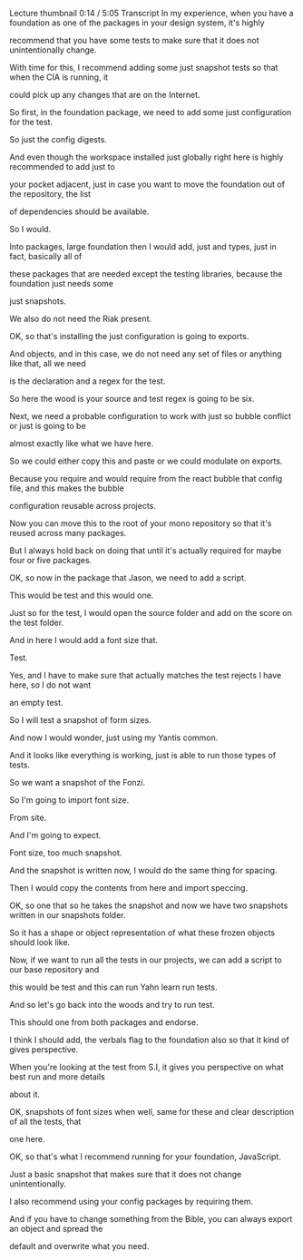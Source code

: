 Lecture thumbnail
0:14 / 5:05
Transcript
In my experience, when you have a foundation as one of the packages in your design system, it's highly

recommend that you have some tests to make sure that it does not unintentionally change.

With time for this, I recommend adding some just snapshot tests so that when the CIA is running, it

could pick up any changes that are on the Internet.

So first, in the foundation package, we need to add some just configuration for the test.

So just the config digests.

And even though the workspace installed just globally right here is highly recommended to add just to

your pocket adjacent, just in case you want to move the foundation out of the repository, the list

of dependencies should be available.

So I would.

Into packages, large foundation then I would add, just and types, just in fact, basically all of

these packages that are needed except the testing libraries, because the foundation just needs some

just snapshots.

We also do not need the Riak present.

OK, so that's installing the just configuration is going to exports.

And objects, and in this case, we do not need any set of files or anything like that, all we need

is the declaration and a regex for the test.

So here the wood is your source and test regex is going to be six.

Next, we need a probable configuration to work with just so bubble conflict or just is going to be

almost exactly like what we have here.

So we could either copy this and paste or we could modulate on exports.

Because you require and would require from the react bubble that config file, and this makes the bubble

configuration reusable across projects.

Now you can move this to the root of your mono repository so that it's reused across many packages.

But I always hold back on doing that until it's actually required for maybe four or five packages.

OK, so now in the package that Jason, we need to add a script.

This would be test and this would one.

Just so for the test, I would open the source folder and add on the score on the test folder.

And in here I would add a font size that.

Test.

Yes, and I have to make sure that actually matches the test rejects I have here, so I do not want

an empty test.

So I will test a snapshot of form sizes.

And now I would wonder, just using my Yantis common.

And it looks like everything is working, just is able to run those types of tests.

So we want a snapshot of the Fonzi.

So I'm going to import font size.

From site.

And I'm going to expect.

Font size, too much snapshot.

And the snapshot is written now, I would do the same thing for spacing.

Then I would copy the contents from here and import speccing.

OK, so one that so he takes the snapshot and now we have two snapshots written in our snapshots folder.

So it has a shape or object representation of what these frozen objects should look like.

Now, if we want to run all the tests in our projects, we can add a script to our base repository and

this would be test and this can run Yahn learn run tests.

And so let's go back into the woods and try to run test.

This should one from both packages and endorse.

I think I should add, the verbals flag to the foundation also so that it kind of gives perspective.

When you're looking at the test from S.I, it gives you perspective on what best run and more details

about it.

OK, snapshots of font sizes when well, same for these and clear description of all the tests, that

one here.

OK, so that's what I recommend running for your foundation, JavaScript.

Just a basic snapshot that makes sure that it does not change unintentionally.

I also recommend using your config packages by requiring them.

And if you have to change something from the Bible, you can always export an object and spread the

default and overwrite what you need.
